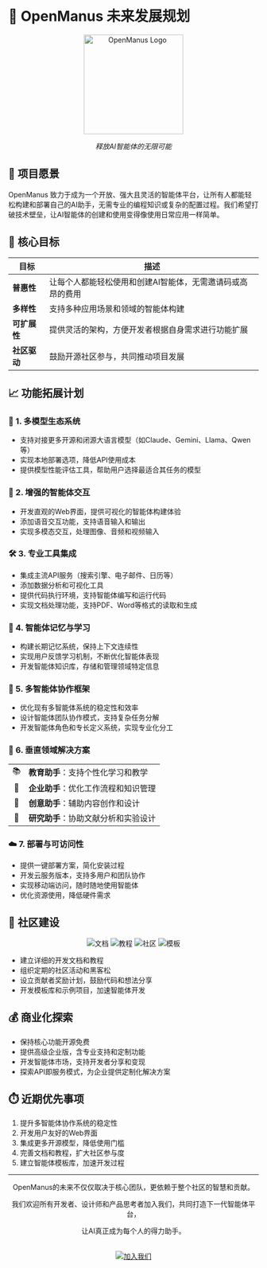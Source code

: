 # 🚀 OpenManus 未来发展规划

<div align="center">
  <img src="assets/logo.jpg" width="200" alt="OpenManus Logo"/>
  <p><em>释放AI智能体的无限可能</em></p>
</div>

## 🌟 项目愿景

OpenManus 致力于成为一个开放、强大且灵活的智能体平台，让所有人都能轻松构建和部署自己的AI助手，无需专业的编程知识或复杂的配置过程。我们希望打破技术壁垒，让AI智能体的创建和使用变得像使用日常应用一样简单。

## 🎯 核心目标

| 目标 | 描述 |
|------|------|
| **普惠性** | 让每个人都能轻松使用和创建AI智能体，无需邀请码或高昂的费用 |
| **多样性** | 支持多种应用场景和领域的智能体构建 |
| **可扩展性** | 提供灵活的架构，方便开发者根据自身需求进行功能扩展 |
| **社区驱动** | 鼓励开源社区参与，共同推动项目发展 |

## 📈 功能拓展计划

### 🔄 1. 多模型生态系统

- 支持对接更多开源和闭源大语言模型（如Claude、Gemini、Llama、Qwen等）
- 实现本地部署选项，降低API使用成本
- 提供模型性能评估工具，帮助用户选择最适合其任务的模型

### 💬 2. 增强的智能体交互

- 开发直观的Web界面，提供可视化的智能体构建体验
- 添加语音交互功能，支持语音输入和输出
- 实现多模态交互，处理图像、音频和视频输入

### 🛠️ 3. 专业工具集成

- 集成主流API服务（搜索引擎、电子邮件、日历等）
- 添加数据分析和可视化工具
- 提供代码执行环境，支持智能体编写和运行代码
- 实现文档处理功能，支持PDF、Word等格式的读取和生成

### 🧠 4. 智能体记忆与学习

- 构建长期记忆系统，保持上下文连续性
- 实现用户反馈学习机制，不断优化智能体表现
- 开发智能体知识库，存储和管理领域特定信息

### 👥 5. 多智能体协作框架

- 优化现有多智能体系统的稳定性和效率
- 设计智能体团队协作模式，支持复杂任务分解
- 开发智能体角色和专长定义系统，实现专业化分工

### 🏢 6. 垂直领域解决方案

<div align="center">
  <table>
    <tr>
      <td align="center">📚</td>
      <td><strong>教育助手</strong>：支持个性化学习和教学</td>
    </tr>
    <tr>
      <td align="center">💼</td>
      <td><strong>企业助手</strong>：优化工作流程和知识管理</td>
    </tr>
    <tr>
      <td align="center">🎨</td>
      <td><strong>创意助手</strong>：辅助内容创作和设计</td>
    </tr>
    <tr>
      <td align="center">🔬</td>
      <td><strong>研究助手</strong>：协助文献分析和实验设计</td>
    </tr>
  </table>
</div>

### ☁️ 7. 部署与可访问性

- 提供一键部署方案，简化安装过程
- 开发云服务版本，支持多用户和团队协作
- 实现移动端访问，随时随地使用智能体
- 优化资源使用，降低硬件需求

## 👥 社区建设

<div align="center">
  <img src="https://img.shields.io/badge/文档-全面-blue" alt="文档"/>
  <img src="https://img.shields.io/badge/教程-丰富-green" alt="教程"/>
  <img src="https://img.shields.io/badge/社区-活跃-orange" alt="社区"/>
  <img src="https://img.shields.io/badge/模板-多样-purple" alt="模板"/>
</div>

- 建立详细的开发文档和教程
- 组织定期的社区活动和黑客松
- 设立贡献者奖励计划，鼓励代码和想法分享
- 开发模板库和示例项目，加速智能体开发

## 💰 商业化探索

- 保持核心功能开源免费
- 提供高级企业版，含专业支持和定制功能
- 开发智能体市场，支持开发者分享和变现
- 探索API即服务模式，为企业提供定制化解决方案

## ⏱️ 近期优先事项

1. 提升多智能体协作系统的稳定性
2. 开发用户友好的Web界面
3. 集成更多开源模型，降低使用门槛
4. 完善文档和教程，扩大社区参与度
5. 建立智能体模板库，加速开发过程

---

<div align="center">
  <p>OpenManus的未来不仅仅取决于核心团队，更依赖于整个社区的智慧和贡献。</p>
  <p>我们欢迎所有开发者、设计师和产品思考者加入我们，共同打造下一代智能体平台，</p>
  <p>让AI真正成为每个人的得力助手。</p>

  <br/>

  <a href="https://github.com/mannaandpoem/OpenManus">
    <img src="https://img.shields.io/badge/加入我们-贡献代码-blue?style=for-the-badge&logo=github" alt="加入我们"/>
  </a>
</div>
